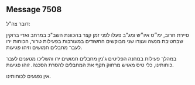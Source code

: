 ## Message 7508

דובר צה"ל:

סיירת חרוב, ימ״ס איו״ש ומג"ב פעלו לפני זמן קצר בהכוונת השב"כ במרחב ואדי ברוקין שבחטיבת מנשה ועצרו שני מבוקשים החשודים במעורבות בפעילות טרור, הכוחות ירו לעבר מחבלים חמושים וזיהו פגיעות.

במהלך פעילות במחנה הפליטים ג'נין מחבלים חמושים ירו והשליכו מטענים לעבר כוחותינו, כלי טיס מאויש מרחוק תקף את המחבלים להסרת הסכנה. זוהו פגיעות.

אין נפגעים לכוחותינו.


